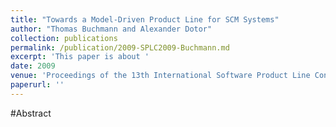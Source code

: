 ```yaml
---
title: "Towards a Model-Driven Product Line for SCM Systems"
author: "Thomas Buchmann and Alexander Dotor"
collection: publications
permalink: /publication/2009-SPLC2009-Buchmann.md
excerpt: 'This paper is about '
date: 2009
venue: 'Proceedings of the 13th International Software Product Line Conference (SPLC 2009)'
paperurl: ''
---
```


#Abstract
